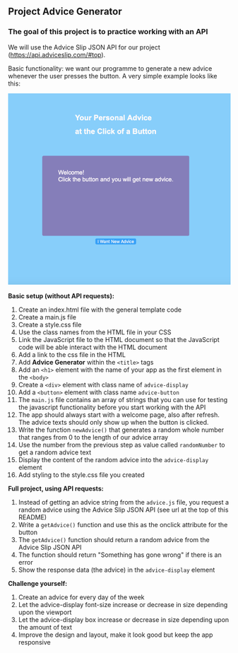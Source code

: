 ## Project Advice Generator

### The goal of this project is to practice working with an API

We will use the Advice Slip JSON API for our project (https://api.adviceslip.com/#top).

Basic functionality: we want our programme to generate a new advice whenever the user presses the button. A very simple example looks like this:  

<img src="/project_advice_generator/exampleAdviceGenerator.png" width="600" />

**Basic setup (without API requests):**

1. Create an index.html file with the general template code
1. Create a main.js file
1. Create a style.css file
1. Use the class names from the HTML file in your CSS
1. Link the JavaScript file to the HTML document so that the JavaScript code will be able interact with the HTML document
1. Add a link to the css file in the HTML
1. Add **Advice Generator** within the `<title>` tags
1. Add an `<h1>` element with the name of your app as the first element in the `<body>`
1. Create a `<div>` element with class name of `advice-display`
1. Add a `<button>` element with class name `advice-button`
1. The `main.js` file contains an array of strings that you can use for testing the javascript functionality before you start working with the API
1. The app should always start with a welcome page, also after refresh. The advice texts should only show up when the button is clicked.
1. Write the function `newAdvice()` that generates a random whole number that ranges from 0 to the length of our advice array
1. Use the number from the previous step as value called `randomNumber` to get a random advice text 
1. Display the content of the random advice into the `advice-display` element
1. Add styling to the style.css file you created 

**Full project, using API requests:**

1. Instead of getting an advice string from the `advice.js` file, you request a random advice using the Advice Slip JSON API (see url at the top of this README)
1. Write a `getAdvice()` function and use this as the onclick attribute for the button
1. The `getAdvice()` function should return a random advice from the Advice Slip JSON API
1. The function should return "Something has gone wrong" if there is an error
1. Show the response data (the advice) in the `advice-display` element

**Challenge yourself:**

1. Create an advice for every day of the week
1. Let the advice-display font-size increase or decrease in size depending upon the viewport
1. Let the advice-display box increase or decrease in size depending upon the amount of text
2. Improve the design and layout, make it look good but keep the app responsive
